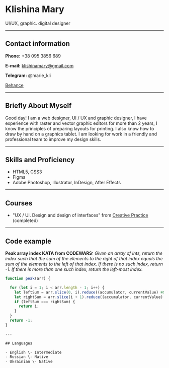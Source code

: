 # Klishina Mary

UI/UX, graphic. digital designer

---

## Contact information

**Phone:** +38 095 3856 689

**E-mail:** klishinamary@gmail.com

**Telegram:** @marie_kli

[Behance](https://www.behance.net/klishinama255b)

---

## Briefly About Myself

Good day! I am a web designer, UI / UX and graphic designer, I have experience with raster and vector graphic editors for more than 2 years, I know the principles of preparing layouts for printing. I also know how to draw by hand on a graphics tablet.
I am looking for work in a friendly and professional team to improve my design skills.

---

## Skills and Proficiency

- HTML5, CSS3
- Figma
- Adobe Photoshop, Illustrator, InDesign, After Effects

---

## Courses

- "UX / UI. Design and design of interfaces" from  [Creative Practice](https://cases.media/cert/UVDT5Q) (completed)

---

## Code example

**Peak array index KATA from CODEWARS:**
*Given an array of ints, return the index such that the sum of the elements to the right of that index equals the sum of the elements to the left of that index. If there is no such index, return -1. If there is more than one such index, return the left-most index.*

```javascript
function peak(arr) {

  for (let i = 1; i < arr.length - 1; i++) {
    let leftSum = arr.slice(0, i).reduce((accumulator, currentValue) => accumulator + currentValue);
    let rightSum = arr.slice(i + 1).reduce((accumulator, currentValue) => accumulator + currentValue);
    if (leftSum === rightSum) {
      return i;
    }
  }
  return -1;
}

---

## Languages

- English \- Intermediate
- Russian \- Native
- Ukrainian \- Native
